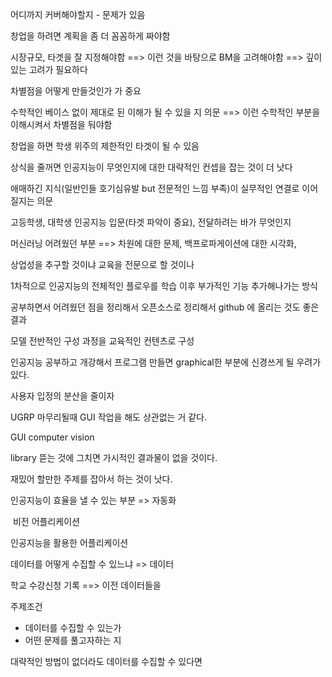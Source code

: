 어디까지 커버해야할지 - 문제가 있음

창업을 하려면 계획을 좀 더 꼼꼼하게 짜야함

시장규모, 타겟을 잘 지정해야함 ==> 이런 것을 바탕으로 BM을 고려해야함 ==> 깊이있는 고려가 필요하다

차별점을 어떻게 만들것인가 가 중요

수학적인 베이스 없이 제대로 된 이해가 될 수 있을 지 의문 ==> 이런 수학적인 부분을 이해시켜서 차별점을 둬야함 



창업을 하면 학생 위주의 제한적인 타겟이 될 수 있음

상식을 줄꺼면 인공지능이 무엇인지에 대한 대략적인 컨셉을 잡는 것이 더 낫다

애매하긴 지식(일반인들 호기심유발 but 전문적인 느낌 부족)이 실무적인 연결로 이어질지는 의문

고등학생, 대학생 인공지능 입문(타겟 파악이 중요), 전달하려는 바가 무엇인지



머신러닝 어려웠던 부분 ==> 차원에 대한 문제, 백프로파게이션에 대한 시각화,

상업성을 추구할 것이냐 교육을 전문으로 할 것이나

1차적으로 인공지능의 전체적인 플로우를 학습 이후 부가적인 기능 추가해나가는 방식

공부하면서 어려웠던 점을 정리해서 오픈소스로 정리해서 github 에 올리는 것도 좋은 결과



모델 전반적인 구성 과정을 교육적인 컨텐츠로 구성

인공지능 공부하고 개강해서 프로그램 만들면 graphical한 부분에 신경쓰게 될 우려가 있다.



사용자 입정의 분산을 줄이자

UGRP 마무리될때 GUI 작업을 해도 상관없는 거 같다.

GUI computer vision 



library 뜯는 것에 그치면 가시적인 결과물이 없을 것이다. 



재밌어 할만한 주제를 잡아서 하는 것이 낫다.

인공지능이 효율을 낼 수 있는 부분 => 자동화 

​					비전 어플리케이션



인공지능을 활용한 어플리케이션 

데이터를 어떻게 수집할 수 있느냐  =>  데이터

학교 수강신청 기록 ==> 이전 데이터들을 



주제조건

* 데이터를 수집할 수 있는가
* 어떤 문제를 풀고자하는 지

대략적인 방법이 없더라도 데이터를 수집할 수 있다면 





